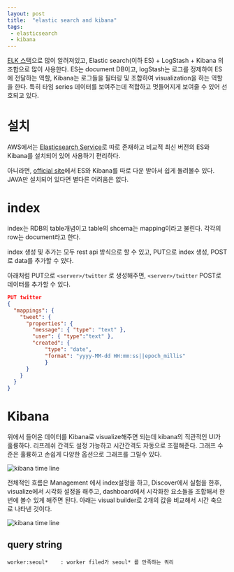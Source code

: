 ```yaml
---
layout: post
title:  "elastic search and kibana"
tags:
 - elasticsearch
 - kibana
---
```


[ELK 스택](https://www.elastic.co/webinars/introduction-elk-stack)으로 많이 알려져있고, Elastic search(이하 ES) + LogStash + Kibana 의 조합으로 많이 사용한다. ES는 document DB이고, logStash는 로그를 정제하여 ES에 전달하는 역할, Kibana는 로그들을 필터링 및 조합하여 visualization을 하는 역할을 한다. 특히 타임 series 데이터를 보여주는데 적합하고 멋들어지게 보여줄 수 있어 선호되고 있다.

# 설치
AWS에서는 [Elasticsearch Service](https://aws.amazon.com/elasticsearch-service/)로 따로 존재하고 비교적 최신 버전의 ES와 Kibana를 설치되어 있어 사용하기 편리하다.

아니라면, [official site](https://www.elastic.co/products)에서 ES와 Kibana를 따로 다운 받아서 쉽게 돌려볼수 있다. JAVA만 설치되어 있다면 별다른 어려움은 없다.

# index

index는 RDB의 table개념이고 table의 shcema는 mapping이라고 불린다. 각각의 row는 document라고 한다.

index 생성 및 추가는 모두 rest api 방식으로 할 수 있고, PUT으로 index 생성, POST로 data를 추가할 수 있다.

아래처럼 PUT으로 `<server>/twitter` 로 생성해주면, `<server>/twitter` POST로 데이터를 추가할 수 있다.

```json
PUT twitter
{
  "mappings": {
    "tweet": {
      "properties": {
        "message": { "type": "text" },
        "user": { "type":"text" },
        "created": {
            "type": "date",
            "format": "yyyy-MM-dd HH:mm:ss||epoch_millis"
            }
      }
    }
  }
}
```

# Kibana

위에서 들어온 데이터를 Kibana로 visualize해주면 되는데 kibana의 직관적인 UI가 훌륭하다. 리프레쉬 간격도 설정 가능하고 시간간격도 자동으로 조절해준다. 그래프 수준은 훌륭하고 손쉽게 다양한 옵션으로 그래프를 그릴수 있다.

![kibana time line]( /images/kibana-time.png)

전체적인 흐름은 Management 에서 index설정을 하고, Discover에서 실험을 한후, visualize에서 시각화 설정을 해주고, dashboard에서 시각화한 요소들을 조합해서 한번에 볼수 있게 해주면 된다. 아래는 visual builder로 2개의 값을 비교해서 시간 축으로 나타낸 것이다.

![kibana time line]( /images/kibana-visualbuilder.png)


## query string


```
worker:seoul*    : worker filed가 seoul* 를 만족하는 쿼리

```













